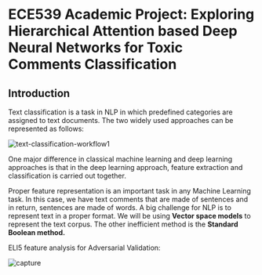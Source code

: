 # ECE539 Academic Project: Exploring Hierarchical Attention based Deep Neural Networks for Toxic Comments Classification

## Introduction

Text classification is a task in NLP in which predefined categories are assigned to text documents. The two widely used approaches can be represented as follows: 

![text-classification-workflow1](https://user-images.githubusercontent.com/19747416/52180628-5b3c9300-27ae-11e9-9180-dd8b87352b4a.png)

One major difference in classical machine learning and deep learning approaches is that in the deep learning approach, feature extraction and classification is carried out together. 

Proper feature representation is an important task in any Machine Learning task. In this case, we have text comments that are made of sentences and in return, sentences are made of words. A big challenge for NLP is to represent text in a proper format. We will be using **Vector space models** to represent the text corpus. The other inefficient method is the **Standard Boolean method.**


ELI5 feature analysis for Adversarial Validation: 


![capture](https://user-images.githubusercontent.com/19747416/52160157-5627f880-2675-11e9-8f18-542eec397aa4.PNG)
